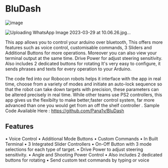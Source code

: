#  BluDash
![image](https://user-images.githubusercontent.com/63401208/209426568-023b3af8-f1fc-4a63-9bf2-0ddce75a8a96.png)

![Uploading WhatsApp Image 2023-03-29 at 10.06.26.jpg…]()

This app allows you to control your arduino over bluetooth, This offers more features such as voice control, customisable commands, 3 Sliders and Additional Buttons for more operations. Moreover you can also view your terminal output at the same time. Drive Power for adjust steering sensitivity. Also includes 2 dedicated buttons for rotating
It's very easy to configure, it sends phrases and texts for every operation to your Arduino.

The code fed into our Robocon robots helps it interface with the app in real time, choose from a variety of modes and initiate an auto-lock sequence so that the robot can 
take down targets with precision, these parameters can be altered precisely in real time.
While other teams use PS2 controllers, this app gives us the flexibilty to make better,faster control system, 
far more advanced than one you would get from an off the shelf controller .
Sample Code Available Here : https://github.com/Pana1v/BluDash

## Features
• Voice Control
• Additional Mode Buttons
• Custom Commands
• In Built Terminal
• 3 Integrated Slider Controllers
• On-Off Button with 3 mode selections for each type of target.
• Drive Power to adjust steering sensitivity.
• Angle and Shooting Power Control
• Also includes 2 dedicated buttons for rotating
• Send custom text commands by typing or voice

